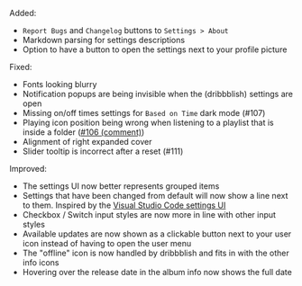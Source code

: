 Added:
- `Report Bugs` and `Changelog` buttons to `Settings > About`
- Markdown parsing for settings descriptions
- Option to have a button to open the settings next to your profile picture

Fixed:
- Fonts looking blurry
- Notification popups are being invisible when the (dribbblish) settings are open
- Missing on/off times settings for `Based on Time` dark mode (#107)
- Playing icon position being wrong when listening to a playlist that is inside a folder ([#106 (comment)](https://github.com/JulienMaille/dribbblish-dynamic-theme/issues/106#issuecomment-967208507))
- Alignment of right expanded cover
- Slider tooltip is incorrect after a reset (#111)

Improved:
- The settings UI now better represents grouped items
- Settings that have been changed from default will now show a line next to them. Inspired by the [Visual Studio Code settings UI](https://d33wubrfki0l68.cloudfront.net/d1f1ea4def506997ced23d3d912154794e530e1c/063d2/assets/img/blog/2020-09-17-vscode-settings/settings-ui.png)
- Checkbox / Switch input styles are now more in line with other input styles
- Available updates are now shown as a clickable button next to your user icon instead of having to open the user menu
- The "offline" icon is now handled by dribbblish and fits in with the other info icons
- Hovering over the release date in the album info now shows the full date